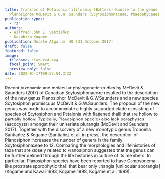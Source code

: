 ```yaml
---
title: Transfer of Petalonia filiformis (Batters) Kuntze to the genus
  Planosiphon McDevit & G.W. Saunders (Scytosiphonaceae, Phaeophyceae)
publication_types:
  - "2"
authors:
  - Wilfred John E. Santiañez
  - Kazuhiro Kogame
publication: Notale Algarum, 40 (31 October 2017)
draft: false
featured: false
image:
  filename: featured.png
  focal_point: Smart
  preview_only: false
date: 2022-07-17T09:55:54.373Z
---
```

Recent taxonomic and molecular phylogenetic studies by McDevit & Saunders (2017) of Canadian Scytosiphonaceae resulted to the description of the new genus Planosiphon McDevit & G.W.Saunders and a new species Scytosiphon promiscuus McDevit & G.W.Saunders. The proposal of the new genus was made to accommodate a highly supported clade consisting of species of Scytosiphon and Petalonia with flattened thalli that are hollow to partially hollow. Typically, Planosiphon species also lack paraphyses (ascocysts) amongst their uniseriate plurangia (McDevit and Saunders 2017). Together with the discovery of a new monotypic genus Tronoella Santiañez & Kogame (Santiañez et al. in press), the description of Planosiphon increases the number of genera in the family Scytosiphonaceae to 12. Comparing the morphologies and life histories of taxa that are closely related to Planosiphon suggested that the genus can be further defined through the life histories in culture of its members. In particular, Planosiphon species have been reported to have Compsonema-like prostrate sporophytic thalli that bear only unangia [unilocular sporangia] (Kogame and Kawai 1993, Kogame 1998, Kogame et al. 1999).